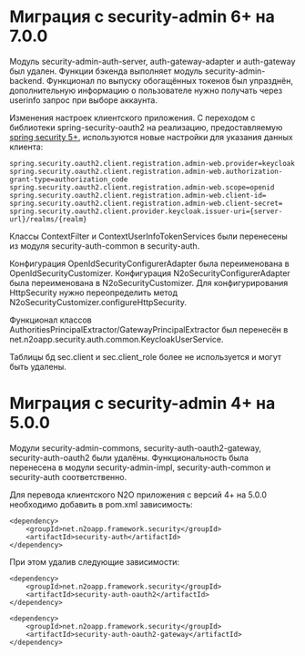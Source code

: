 # Миграция с security-admin 6+ на 7.0.0

Модуль security-admin-auth-server, auth-gateway-adapter и auth-gateway был удален. Функции бэкенда выполняет модуль
security-admin-backend.
Функционал по выпуску обогащённых токенов был упразднён, дополнительную информацию о пользователе нужно получать через
userinfo запрос при выборе аккаунта.

Изменения настроек клиентского приложения. С переходом с библиотеки spring-security-oauth2 на реализацию,
предоставляемую [spring security 5+](https://docs.spring.io/spring-security/reference/servlet/oauth2/login/core.html),
используются новые настройки для указания данных клиента:

    spring.security.oauth2.client.registration.admin-web.provider=keycloak
    spring.security.oauth2.client.registration.admin-web.authorization-grant-type=authorization_code
    spring.security.oauth2.client.registration.admin-web.scope=openid
    spring.security.oauth2.client.registration.admin-web.client-id=
    spring.security.oauth2.client.registration.admin-web.client-secret=
    spring.security.oauth2.client.provider.keycloak.issuer-uri={server-url}/realms/{realm}

Классы ContextFilter и ContextUserInfoTokenServices были перенесены из модуля security-auth-common в security-auth.

Конфигурация OpenIdSecurityConfigurerAdapter была переименована в OpenIdSecurityCustomizer.
Конфигурация N2oSecurityConfigurerAdapter была переименована в N2oSecurityCustomizer.
Для конфигурирования HttpSecurity нужно переопределить метод N2oSecurityCustomizer.configureHttpSecurity.

Функционал классов AuthoritiesPrincipalExtractor/GatewayPrincipalExtractor
был перенесён в net.n2oapp.security.auth.common.KeycloakUserService.

Таблицы бд sec.client и sec.client_role более не используется и могут быть удалены.

# Миграция с security-admin 4+ на 5.0.0

Модули security-admin-commons, security-auth-oauth2-gateway, security-auth-oauth2 были удалёны.
Функциональность была перенесена в модули security-admin-impl, security-auth-common и security-auth соответственно.

Для перевода клиентского N2O приложения с версий 4+ на 5.0.0 необходимо добавить в pom.xml зависимость:

```
<dependency>
    <groupId>net.n2oapp.framework.security</groupId>
    <artifactId>security-auth</artifactId>
</dependency>
``` 

При этом удалив следующие зависимости:
```
<dependency>
    <groupId>net.n2oapp.framework.security</groupId>
    <artifactId>security-auth-oauth2</artifactId>
</dependency>

<dependency>
    <groupId>net.n2oapp.framework.security</groupId>
    <artifactId>security-auth-oauth2-gateway</artifactId>
</dependency>
``` 
